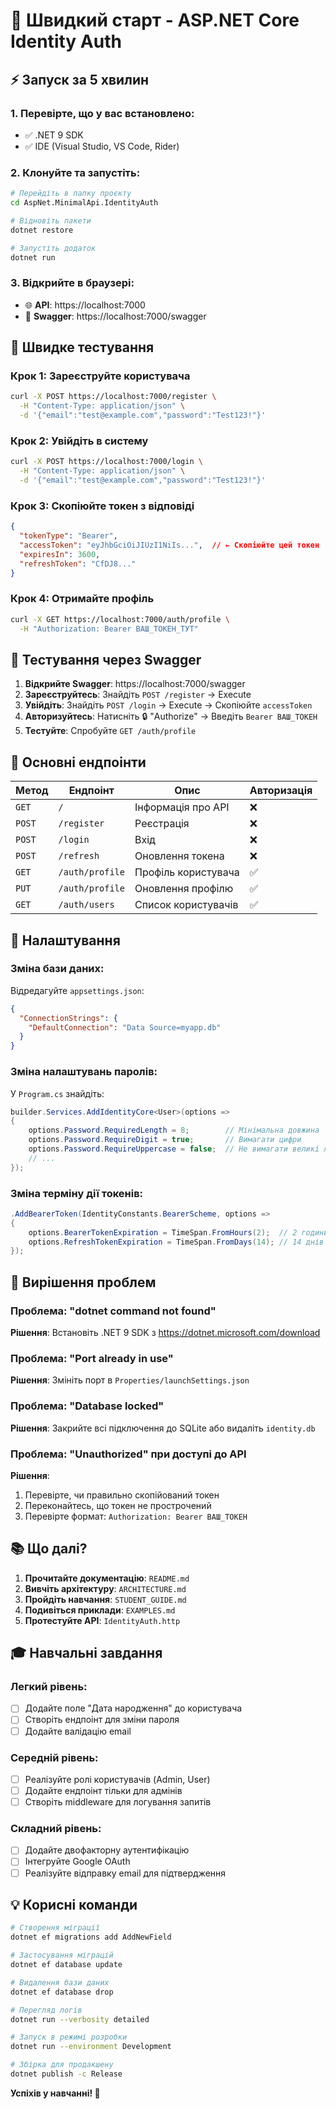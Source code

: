 # 🚀 Швидкий старт - ASP.NET Core Identity Auth

## ⚡ Запуск за 5 хвилин

### 1. Перевірте, що у вас встановлено:
- ✅ .NET 9 SDK
- ✅ IDE (Visual Studio, VS Code, Rider)

### 2. Клонуйте та запустіть:
```bash
# Перейдіть в папку проєкту
cd AspNet.MinimalApi.IdentityAuth

# Відновіть пакети
dotnet restore

# Запустіть додаток
dotnet run
```

### 3. Відкрийте в браузері:
- 🌐 **API**: https://localhost:7000
- 📖 **Swagger**: https://localhost:7000/swagger

## 🧪 Швидке тестування

### Крок 1: Зареєструйте користувача
```bash
curl -X POST https://localhost:7000/register \
  -H "Content-Type: application/json" \
  -d '{"email":"test@example.com","password":"Test123!"}'
```

### Крок 2: Увійдіть в систему
```bash
curl -X POST https://localhost:7000/login \
  -H "Content-Type: application/json" \
  -d '{"email":"test@example.com","password":"Test123!"}'
```

### Крок 3: Скопіюйте токен з відповіді
```json
{
  "tokenType": "Bearer",
  "accessToken": "eyJhbGciOiJIUzI1NiIs...",  // ← Скопіюйте цей токен
  "expiresIn": 3600,
  "refreshToken": "CfDJ8..."
}
```

### Крок 4: Отримайте профіль
```bash
curl -X GET https://localhost:7000/auth/profile \
  -H "Authorization: Bearer ВАШ_ТОКЕН_ТУТ"
```

## 📱 Тестування через Swagger

1. **Відкрийте Swagger**: https://localhost:7000/swagger
2. **Зареєструйтесь**: Знайдіть `POST /register` → Execute
3. **Увійдіть**: Знайдіть `POST /login` → Execute → Скопіюйте `accessToken`
4. **Авторизуйтесь**: Натисніть 🔒 "Authorize" → Введіть `Bearer ВАШ_ТОКЕН`
5. **Тестуйте**: Спробуйте `GET /auth/profile`

## 🎯 Основні ендпоінти

| Метод | Ендпоінт | Опис | Авторизація |
|-------|----------|------|-------------|
| `GET` | `/` | Інформація про API | ❌ |
| `POST` | `/register` | Реєстрація | ❌ |
| `POST` | `/login` | Вхід | ❌ |
| `POST` | `/refresh` | Оновлення токена | ❌ |
| `GET` | `/auth/profile` | Профіль користувача | ✅ |
| `PUT` | `/auth/profile` | Оновлення профілю | ✅ |
| `GET` | `/auth/users` | Список користувачів | ✅ |

## 🔧 Налаштування

### Зміна бази даних:
Відредагуйте `appsettings.json`:
```json
{
  "ConnectionStrings": {
    "DefaultConnection": "Data Source=myapp.db"
  }
}
```

### Зміна налаштувань паролів:
У `Program.cs` знайдіть:
```csharp
builder.Services.AddIdentityCore<User>(options =>
{
    options.Password.RequiredLength = 8;        // Мінімальна довжина
    options.Password.RequireDigit = true;       // Вимагати цифри
    options.Password.RequireUppercase = false;  // Не вимагати великі літери
    // ...
});
```

### Зміна терміну дії токенів:
```csharp
.AddBearerToken(IdentityConstants.BearerScheme, options =>
{
    options.BearerTokenExpiration = TimeSpan.FromHours(2);  // 2 години
    options.RefreshTokenExpiration = TimeSpan.FromDays(14); // 14 днів
});
```

## 🐛 Вирішення проблем

### Проблема: "dotnet command not found"
**Рішення**: Встановіть .NET 9 SDK з https://dotnet.microsoft.com/download

### Проблема: "Port already in use"
**Рішення**: Змініть порт в `Properties/launchSettings.json`

### Проблема: "Database locked"
**Рішення**: Закрийте всі підключення до SQLite або видаліть `identity.db`

### Проблема: "Unauthorized" при доступі до API
**Рішення**: 
1. Перевірте, чи правильно скопійований токен
2. Переконайтесь, що токен не прострочений
3. Перевірте формат: `Authorization: Bearer ВАШ_ТОКЕН`

## 📚 Що далі?

1. **Прочитайте документацію**: `README.md`
2. **Вивчіть архітектуру**: `ARCHITECTURE.md`
3. **Пройдіть навчання**: `STUDENT_GUIDE.md`
4. **Подивіться приклади**: `EXAMPLES.md`
5. **Протестуйте API**: `IdentityAuth.http`

## 🎓 Навчальні завдання

### Легкий рівень:
- [ ] Додайте поле "Дата народження" до користувача
- [ ] Створіть ендпоінт для зміни пароля
- [ ] Додайте валідацію email

### Середній рівень:
- [ ] Реалізуйте ролі користувачів (Admin, User)
- [ ] Додайте ендпоінт тільки для адмінів
- [ ] Створіть middleware для логування запитів

### Складний рівень:
- [ ] Додайте двофакторну аутентифікацію
- [ ] Інтегруйте Google OAuth
- [ ] Реалізуйте відправку email для підтвердження

## 💡 Корисні команди

```bash
# Створення міграції
dotnet ef migrations add AddNewField

# Застосування міграцій
dotnet ef database update

# Видалення бази даних
dotnet ef database drop

# Перегляд логів
dotnet run --verbosity detailed

# Запуск в режимі розробки
dotnet run --environment Development

# Збірка для продакшену
dotnet publish -c Release
```

**Успіхів у навчанні! 🎉**
